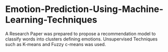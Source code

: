 # Emotion-Prediction-Using-Machine-Learning-Techniques

A Research Paper was prepared to propose a recommendation model to classify words into clusters defining emotions. Unsupervised Techniques such as K-means and Fuzzy c-means was used.
